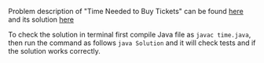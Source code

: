 Problem description of "Time Needed to Buy Tickets" can be found [here](https://leetcode.com/problems/time-needed-to-buy-tickets/description/) and its solution [here](https://github.com/aurimas13/Solutions-To-Problems/blob/main/LeetCode/Java%20Solutions/Time%20Needed%20to%20Buy%20Tickets/time.java)

To check the solution in terminal first compile Java file as `javac time.java`, then run the command as follows `java Solution` and it will check tests and if the solution works correctly.
